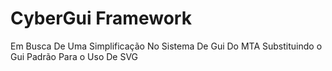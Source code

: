 # CyberGui Framework
Em Busca De Uma Simplificação No Sistema De Gui Do MTA Substituindo o Gui Padrão Para o Uso De SVG
